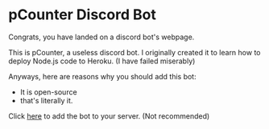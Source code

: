 # pCounter Discord Bot

Congrats, you have landed on a discord bot's webpage.

This is pCounter, a useless discord bot. I originally created it to learn how to deploy Node.js code to Heroku. (I have failed miserably)

Anyways, here are reasons why you should add this bot:
 - It is open-source
 - that's literally it.

Click [here](https://discord.com/api/oauth2/authorize?client_id=908292475536412672&permissions=8&scope=bot%20applications.commands) to add the bot to your server. (Not recommended)
